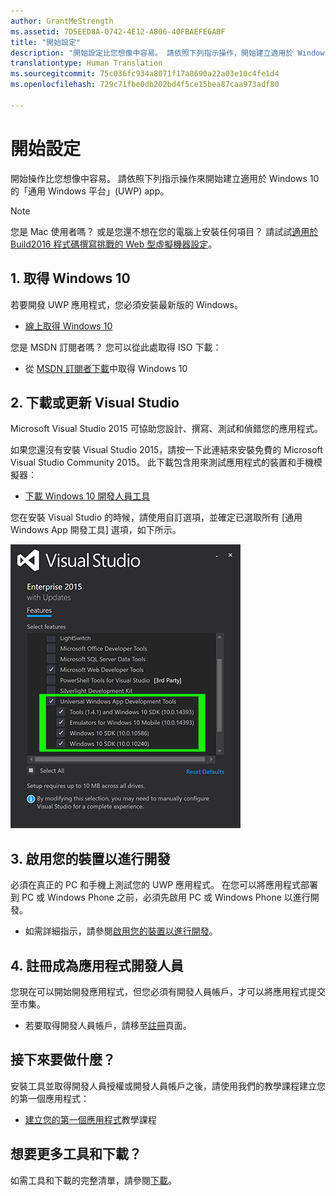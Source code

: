 ```yaml
---
author: GrantMeStrength
ms.assetid: 7D5EED8A-0742-4E12-A806-40FBAEFE6ABF
title: "開始設定"
description: "開始設定比您想像中容易。 請依照下列指示操作，開始建立適用於 Windows 10 的通用 Windows 平台 (UWP) app。"
translationtype: Human Translation
ms.sourcegitcommit: 75c036fc934a8071f17a8690a22a03e10c4fe1d4
ms.openlocfilehash: 729c71fbe0db202bd4f5ce15bea87caa973adf80

---
```

# 開始設定

開始操作比您想像中容易。 請依照下列指示操作來開始建立適用於 Windows 10 的「通用 Windows 平台」(UWP) app。

> [!NOTE]
> 您是 Mac 使用者嗎？ 或是您還不想在您的電腦上安裝任何項目？ 請試試[適用於 Build2016 程式碼撰寫挑戰的 Web 型虛擬機器設定](https://developer.microsoft.com/windows/projects/events/build2016/all/codingchallenges)。


## 1. 取得 Windows 10

若要開發 UWP 應用程式，您必須安裝最新版的 Windows。

-   [線上取得 Windows 10](http://go.microsoft.com/fwlink/p/?LinkId=619312)

您是 MSDN 訂閱者嗎？ 您可以從此處取得 ISO 下載：

-   從 [MSDN 訂閱者下載](http://go.microsoft.com/fwlink/p/?LinkId=266384)中取得 Windows 10



## 2. 下載或更新 Visual Studio

Microsoft Visual Studio 2015 可協助您設計、撰寫、測試和偵錯您的應用程式。

如果您還沒有安裝 Visual Studio 2015，請按一下此連結來安裝免費的 Microsoft Visual Studio Community 2015。 此下載包含用來測試應用程式的裝置和手機模擬器：

-   [下載 Windows 10 開發人員工具](https://go.microsoft.com/fwlink/p/?LinkID=534189)

您在安裝 Visual Studio 的時候，請使用自訂選項，並確定已選取所有 [通用 Windows App 開發工具] 選項，如下所示。

![其他 UWP 的 Visual Studio 工具](images/vs-2015-community-setup.png)

## 3. 啟用您的裝置以進行開發

必須在真正的 PC 和手機上測試您的 UWP 應用程式。 在您可以將應用程式部署到 PC 或 Windows Phone 之前，必須先啟用 PC 或 Windows Phone 以進行開發。

-   如需詳細指示，請參閱[啟用您的裝置以進行開發](enable-your-device-for-development.md)。

## 4. 註冊成為應用程式開發人員

您現在可以開始開發應用程式，但您必須有開發人員帳戶，才可以將應用程式提交至市集。

-   若要取得開發人員帳戶，請移至[註冊](sign-up.md)頁面。

## 接下來要做什麼？

安裝工具並取得開發人員授權或開發人員帳戶之後，請使用我們的教學課程建立您的第一個應用程式：

-   [建立您的第一個應用程式](your-first-app.md)教學課程

## 想要更多工具和下載？

如需工具和下載的完整清單，請參閱[下載](http://go.microsoft.com/fwlink/p/?linkid=285935)。




<!--HONumber=Aug16_HO3-->


